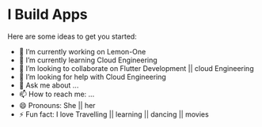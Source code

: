 # I Build Apps

Here are some ideas to get you started:

- 🔭 I’m currently working on Lemon-One
- 🌱 I’m currently learning Cloud Engineering
- 👯 I’m looking to collaborate on Flutter Development || cloud Engineering
- 🤔 I’m looking for help with Cloud Engineering
- 💬 Ask me about ...
- 📫 How to reach me: ...
- 😄 Pronouns: She || her 
- ⚡ Fun fact: I love Travelling || learning || dancing || movies

